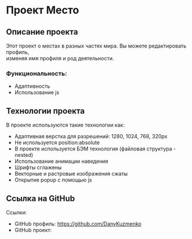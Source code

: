 # Проект Место

## Описание проекта
Этот проект о местах в разных частях мира. Вы можете редактировать профиль,  
изменяя имя профиля и род деятельности.
### Функциональность:  
* Адаптивность
* Использование js

## Технологии проекта
В проекте используются такие технологии как:  
* Адаптивная верстка для разрешений: 1280, 1024, 768, 320px
* Не используется position:absolute
* В проекте используется БЭМ технология (файловая структура - nested)
* Использование анимации наведения
* Шрифты сглажены
* Векторные и растровые изображения сжаты
* Открытие popup с помощью js

## Ссылка на GitHub
Ссылки:  
* GitHub профиль: https://github.com/DanyKuzmenko
* GitHub проект: 